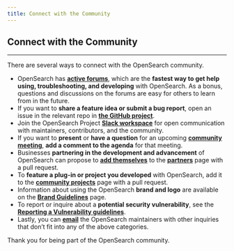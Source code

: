 ```yaml
---
title: Connect with the Community
---
```


## Connect with the Community

---

There are several ways to connect with the OpenSearch community.

* OpenSearch has **[active forums](https://forum.opensearch.org/)**, which are the **fastest way to get help using, troubleshooting, and developing** with OpenSearch. As a bonus, questions and discussions on the forums are easy for others to learn from in the future.
* If you want to **share a feature idea or submit a bug report**, open an issue in the relevant repo in **[the GitHub project](https://github.com/opensearch-project)**.
* Join the OpenSearch Project **[Slack workspace](https://opensearch.org/slack.html)** for open communication with maintainers, contributors, and the community.
* If you want to **present** or **have a question** for an upcoming **[community meeting](https://opensearch.org/events/)**, **add a comment to the agenda** for that meeting.
* Businesses **partnering in the development and advancement** of OpenSearch can propose to **[add themselves](https://github.com/opensearch-project/project-website#adding-to-the-partners-page)** to the **[partners](https://opensearch.org/partners/)** page with a pull request.
* To **feature a plug-in or project you developed** with OpenSearch, add it to the **[community projects](https://opensearch.org/community_projects)** page with a pull request.
* Information about using the OpenSearch **brand and logo** are available on the **[Brand Guidelines](https://opensearch.org/trademark-brand-policy.html)** page.
* To report or inquire about a **potential security vulnerability**, see the **[Reporting a Vulnerability guidelines](https://github.com/opensearch-project/.github/blob/main/SECURITY.md)**.
* Lastly, you can **[email](mailto:opensearch@amazon.com)** the OpenSearch maintainers with other inquiries that don’t fit into any of the above categories.

Thank you for being part of the OpenSearch community.